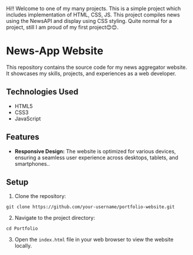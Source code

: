 Hi!! Welcome to one of my many projects. This is a simple project which includes implementation of HTML, CSS, JS. This project compiles news using the NewsAPI and display using CSS styling. Quite normal for a project, still I am proud of my first project😊😊.

# News-App Website

This repository contains the source code for my news aggregator website. It showcases my skills, projects, and experiences as a web developer.

## Technologies Used

- HTML5
- CSS3
- JavaScript

## Features

- **Responsive Design:** The website is optimized for various devices, ensuring a seamless user experience across desktops, tablets, and smartphones..

## Setup

1. Clone the repository:

`git clone https://github.com/your-username/portfolio-website.git`


2. Navigate to the project directory:

`cd Portfolio`


3. Open the `index.html` file in your web browser to view the website locally.
